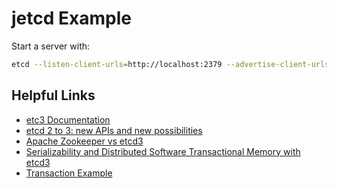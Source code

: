 # jetcd Example


Start a server with:
```bash
etcd --listen-client-urls=http://localhost:2379 --advertise-client-urls=http://localhost:2379
```

## Helpful Links
* [etc3 Documentation](https://github.com/etcd-io/etcd/blob/master/Documentation/docs.md)
* [etcd 2 to 3: new APIs and new possibilities](https://www.compose.com/articles/etcd2to3-new-apis-and-new-possibilities/)
* [Apache Zookeeper vs etcd3](https://medium.com/@Imesha94/apache-curator-vs-etcd3-9c1362600b26)
* [Serializability and Distributed Software Transactional Memory with etcd3](https://coreos.com/blog/transactional-memory-with-etcd3.html)
* [Transaction Example](https://banzaicloud.com/blog/jetcd_bug/)